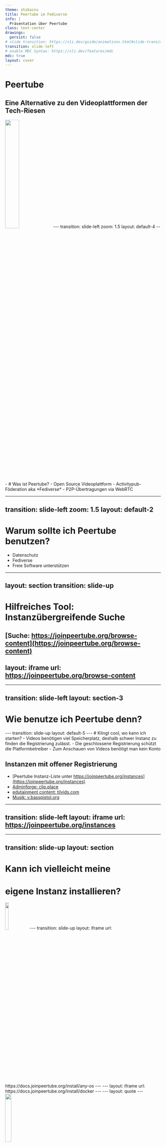 ```yaml
---
theme: shibainu
title: Peertube im Fediverse
info: |
  Präsentation über Peertube
class: text-center
drawings:
  persist: false
# slide transition: https://sli.dev/guide/animations.html#slide-transitions
transition: slide-left
# enable MDC Syntax: https://sli.dev/features/mdc
mdc: true
layout: cover
---
```

# Peertube
## Eine Alternative zu den Videoplattformen der Tech-Riesen

<img width="30%" class="mx-auto" src="/images/fresh-news-mobile.webp"/>
---
transition: slide-left
zoom: 1.5
layout: default-4
---
# Was ist Peertube?
- Open Source Videoplattform
- Activitypub-Föderation aka *Fediverse*
- P2P-Übertragungen via WebRTC
<QualleMitVideo class="absolute right-5% bottom-5%" width="20%" />

<!-- 
P2P = Peer-to-Peer
Activitypub = Protokol mit dem z.Bsp. Mastodon und Pixelfed miteinander reden
-->
---
transition: slide-left
zoom: 1.5
layout: default-2
---
# Warum sollte ich Peertube benutzen?
- Datenschutz
- Fediverse
- Freie Software unterstützen
<Qualle class="pt-20 absolute right-5% bottom-5%"/>

<!--
Datenschutz: Youtube und Co. benutzen Tracking und Algorithmen für Vorschläge
-->
---
layout: section
transition: slide-up
---
# Hilfreiches Tool: Instanzübergreifende Suche
[Suche: https://joinpeertube.org/browse-content](https://joinpeertube.org/browse-content)
<QualleSearch class="absolute right-5% top-5%" width="20%" />
---
layout: iframe
url: https://joinpeertube.org/browse-content
---
---
transition: slide-left
layout: section-3
---
# Wie benutze ich Peertube denn?
<QualleFrage class="absolute right-5% top-5%"/>
<!-- Live-Demo -->
---
transition: slide-up
layout: default-5
---
# Klingt cool, wo kann ich starten?
- Videos benötigen viel Speicherplatz, deshalb schwer Instanz zu finden die Registrierung zulässt.
- Die geschlossene Registrierung schützt die Platformbetreiber
- Zum Anschauen von Videos benötigt man kein Konto
<QualleFrage class="absolute right-5% bottom-5%"/>

## Instanzen mit offener Registrierung
- [Peertube Instanz-Liste unter https://joinpeertube.org/instances](https://joinpeertube.org/instances)
- [Adminforge: clip.place](https://clip.place/)
- [edutainment content: tilvids.com](https://tilvids.com/)
- [Musik: v.basspistol.org](https://v.basspistol.org)
<!-- 
Auf der Digitalcourage-Instanz ist die Registrierung auch nicht offen und wir werden sie auch zum aktuellen Zeitpunkt nicht öffnen
-->
---
transition: slide-left
layout: iframe
url: https://joinpeertube.org/instances
---
---
transition: slide-up
layout: section
---
# Kann ich vielleicht meine 
# eigene Instanz installieren?
<img width="15%" class="absolute top-5% right-5%" src="/images/QualleComputer.png">
---
transition: slide-up
layout: iframe
url: https://docs.joinpeertube.org/install/any-os
---
---
layout: iframe
url: https://docs.joinpeertube.org/install/docker
---
---
layout: quote
---
<img width="20%" class="absolute right-3% top-3%" src="/images/fresh-news-mobile.webp"/>

# Danke für
<br/>
<br/>

# eure Aufmerksamkeit
---
layout: section-2
---
# Habt ihr
# noch Fragen?
<QualleFrage class="absolute right-5% bottom-5%"/>
---
layout: default-6
---
# Quellen
- https://joinpeertube.org/
- https://www.davidrevoy.com/data/images/blog/2023/2023_peertube-generator.jpg
